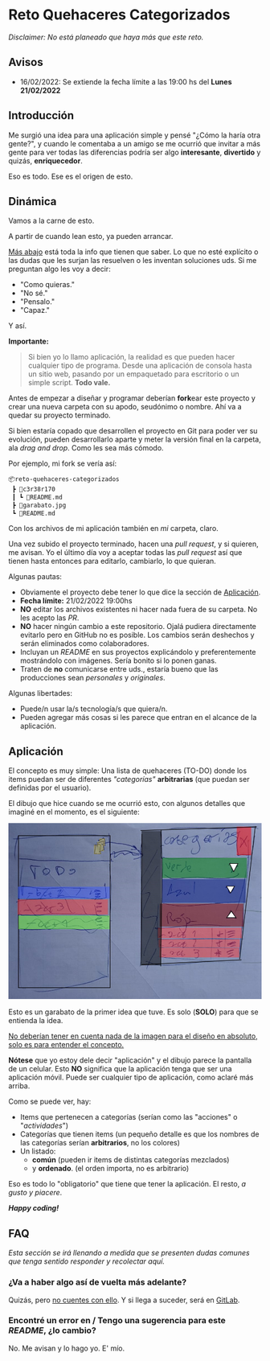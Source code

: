 # Reto Quehaceres Categorizados
*Disclaimer: No está planeado que haya más que este reto.*

## Avisos
- 16/02/2022: Se extiende la fecha límite a las 19:00 hs del **Lunes 21/02/2022**

## Introducción

Me surgió una idea para una aplicación simple y pensé "¿Cómo la haría otra gente?", y cuando le comentaba a un amigo se me ocurrió que invitar a más gente para ver todas las diferencias podría ser algo **interesante**, **divertido** y quizás, **enriquecedor**.

Eso es todo. Ese es el origen de esto.

## Dinámica

Vamos a la carne de esto.

A partir de cuando lean esto, ya pueden arrancar.

[Más abajo](#aplicación) está toda la info que tienen que saber. Lo que no esté explícito o las dudas que les surjan las resuelven o les inventan soluciones uds. Si me preguntan algo les voy a decir:

- "Como quieras."
- "No sé."
- "Pensalo."
- "Capaz."

Y así.

**Importante:**

> Si bien yo lo llamo aplicación, la realidad es que pueden hacer cualquier tipo de programa. Desde una aplicación de consola hasta un sitio web, pasando por un empaquetado para escritorio o un simple script. **Todo vale.**

Antes de empezar a diseñar y programar deberían **fork**ear este proyecto y crear una nueva carpeta con su apodo, seudónimo o nombre. Ahí va a quedar su proyecto terminado.

Si bien estaría copado que desarrollen el proyecto en Git para poder ver su evolución, pueden desarrollarlo aparte y meter la versión final en la carpeta, ala *drag and drop*. Como les sea más cómodo.

Por ejemplo, mi fork se vería así:
```
📦reto-quehaceres-categorizados
 ┣ 📂c3r38r170
 ┃ ┗ 📜README.md
 ┣ 📜garabato.jpg
 ┗ 📜README.md
```

Con los archivos de mi aplicación también en *mi* carpeta, claro.

Una vez subido el proyecto terminado, hacen una *pull request*, y si quieren, me avisan. Yo el último día voy a aceptar todas las *pull request* así que tienen hasta entonces para editarlo, cambiarlo, lo que quieran.

Algunas pautas:
- Obviamente el proyecto debe tener lo que dice la sección de [Aplicación](#aplicación).
- **Fecha límite:** 21/02/2022 19:00hs
- **NO** editar los archivos existentes ni hacer nada fuera de su carpeta. No les acepto las *PR*.
- **NO** hacer ningún cambio a este repositorio. Ojalá pudiera directamente evitarlo pero en GitHub no es posible. Los cambios serán deshechos y serán eliminados como colaboradores.
- Incluyan un *README* en sus proyectos explicándolo y preferentemente mostrándolo con imágenes. Sería bonito si lo ponen ganas.
- Traten de **no** comunicarse entre uds., estaría bueno que las producciones sean *personales* y *originales*.

Algunas libertades:
- Puede/n usar la/s tecnología/s que quiera/n.
- Pueden agregar más cosas si les parece que entran en el alcance de la aplicación.

## Aplicación

El concepto es muy simple: Una lista de quehaceres (TO-DO) donde los items puedan ser de diferentes *"categorías"* **arbitrarias** (que puedan ser definidas por el usuario).

El dibujo que hice cuando se me ocurrió esto, con algunos detalles que imaginé en el momento, es el siguiente:

![Garabato Inicial](./garabato.jpg)

Esto es un garabato de la primer idea que tuve. Es solo (**SOLO**) para que se entienda la idea.

<span style="text-decoration: underline">No deberían tener en cuenta nada de la imagen para el diseño en absoluto, solo es para entender el concepto.</span>

**Nótese** que yo estoy dele decir "aplicación" y el dibujo parece la pantalla de un celular. Esto **NO** significa que la aplicación tenga que ser una aplicación móvil. Puede ser cualquier tipo de aplicación, como aclaré más arriba.

Como se puede ver, hay:
- Items que pertenecen a categorías (serían como las "acciones" o "*actividades*")
- Categorías que tienen items (un pequeño detalle es que los nombres de las categorías serían **arbitrarios**, no los colores)
- Un listado:
  - **común** (pueden ir items de distintas categorías mezclados)
  - y **ordenado**. (el orden importa, no es arbitrario)

Eso es todo lo "obligatorio" que tiene que tener la aplicación. El resto, *a gusto y piacere*.

***Happy coding!***

## FAQ

*Esta sección se irá llenando a medida que se presenten dudas comunes que tenga sentido responder y recolectar aquí.*

### ¿Va a haber algo así de vuelta más adelante?
Quizás, pero [no cuentes con ello](https://c.tenor.com/FLV7sGtaM9oAAAAC/toy-story-woody.gif). Y si llega a suceder, será en [GitLab](https://gitlab.com).

### Encontré un error en / Tengo una sugerencia para este *README*, ¿lo cambio?
No. Me avisan y lo hago yo. E' mío.